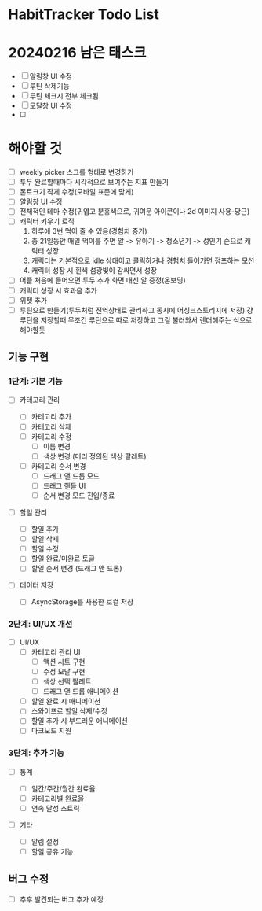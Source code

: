 # HabitTracker Todo List

# 20240216 남은 태스크

- [ ] 알림창 UI 수정
- [ ] 루틴 삭제기능
- [ ] 루틴 체크시 전부 체크됨
- [ ] 모달창 UI 수정
- [ ]

# 해야할 것

- [ ] weekly picker 스크롤 형태로 변경하기
- [ ] 투두 완료할때마다 시각적으로 보여주는 지표 만들기
- [ ] 폰트크기 작게 수정(모바일 표준에 맞게)
- [ ] 알림창 UI 수정
- [ ] 전체적인 테마 수정(귀엽고 분홍색으로, 귀여운 아이콘이나 2d 이미지 사용-당근)
- [ ] 캐릭터 키우기 로직
  1. 하루에 3번 먹이 줄 수 있음(경험치 증가)
  2. 총 21일동안 매일 먹이를 주면 알 -> 유아기 -> 청소년기 -> 성인기 순으로 캐릭터 성장
  3. 캐릭터는 기본적으로 idle 상태이고 클릭하거나 경험치 들어가면 점프하는 모션
  4. 캐릭터 성장 시 흰색 섬광빛이 감싸면서 성장
- [ ] 어플 처음에 들어오면 투두 추가 화면 대신 알 증정(온보딩)
- [ ] 캐릭터 성장 시 효과음 추가
- [ ] 위젯 추가
- [ ] 루틴으로 만들기(투두처럼 전역상태로 관리하고 동시에 어싱크스토리지에 저장) 걍 루틴을 저장할때 무조건 루틴으로 따로 저장하고
      그걸 불러와서 렌더해주는 식으로 해야할듯

## 기능 구현

### 1단계: 기본 기능

- [ ] 카테고리 관리

  - [ ] 카테고리 추가
  - [ ] 카테고리 삭제
  - [ ] 카테고리 수정
    - [ ] 이름 변경
    - [ ] 색상 변경 (미리 정의된 색상 팔레트)
  - [ ] 카테고리 순서 변경
    - [ ] 드래그 앤 드롭 모드
    - [ ] 드래그 핸들 UI
    - [ ] 순서 변경 모드 진입/종료

- [ ] 할일 관리

  - [ ] 할일 추가
  - [ ] 할일 삭제
  - [ ] 할일 수정
  - [ ] 할일 완료/미완료 토글
  - [ ] 할일 순서 변경 (드래그 앤 드롭)

- [ ] 데이터 저장
  - [ ] AsyncStorage를 사용한 로컬 저장

### 2단계: UI/UX 개선

- [ ] UI/UX
  - [ ] 카테고리 관리 UI
    - [ ] 액션 시트 구현
    - [ ] 수정 모달 구현
    - [ ] 색상 선택 팔레트
    - [ ] 드래그 앤 드롭 애니메이션
  - [ ] 할일 완료 시 애니메이션
  - [ ] 스와이프로 할일 삭제/수정
  - [ ] 할일 추가 시 부드러운 애니메이션
  - [ ] 다크모드 지원

### 3단계: 추가 기능

- [ ] 통계

  - [ ] 일간/주간/월간 완료율
  - [ ] 카테고리별 완료율
  - [ ] 연속 달성 스트릭

- [ ] 기타
  - [ ] 알림 설정
  - [ ] 할일 공유 기능

## 버그 수정

- [ ] 추후 발견되는 버그 추가 예정
